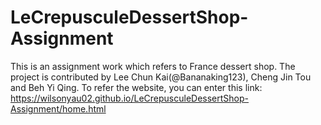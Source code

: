 # LeCrepusculeDessertShop-Assignment
This is an assignment work which refers to France dessert shop. The project is contributed by Lee Chun Kai(@Bananaking123), Cheng Jin Tou and Beh Yi Qing. To refer the website, you can enter this link: https://wilsonyau02.github.io/LeCrepusculeDessertShop-Assignment/home.html
